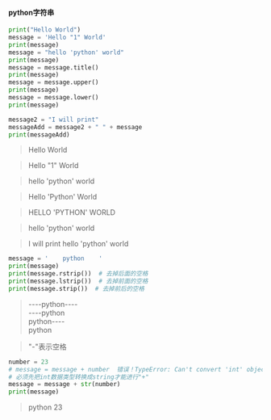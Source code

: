 #### python字符串

```python
print("Hello World")
message = 'Hello "1" World'
print(message)
message = "hello 'python' world"
print(message)
message = message.title()
print(message)
message = message.upper()
print(message)
message = message.lower()
print(message)

message2 = "I will print"
messageAdd = message2 + " " + message
print(messageAdd)

```
>Hello World

>Hello "1" World

>hello 'python' world

>Hello 'Python' World

>HELLO 'PYTHON' WORLD

>hello 'python' world

>I will print hello 'python' world

```python
message = '    python    '
print(message)
print(message.rstrip())  # 去掉后面的空格
print(message.lstrip())  # 去掉前面的空格
print(message.strip())  # 去掉前后的空格
```
>  ----python----    
>  ----python  
> python----      
>python

>"-"表示空格

```python
number = 23
# message = message + number  错误！TypeError: Can't convert 'int' object to str implicitly
# 必须先把int数据类型转换成string才能进行"+"
message = message + str(number)
print(message)
```
>    python    23
